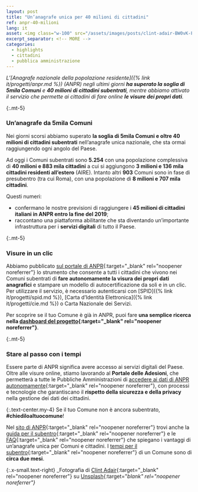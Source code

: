 ```yaml
---
layout: post
title: "Un’anagrafe unica per 40 milioni di cittadini"
ref: anpr-40-milioni
lang: it
asset: <img class="w-100" src="/assets/images/posts/clint-adair-BW0vK-FA3eg-unsplash.jpg" alt="Immagine che rappresenta una rete a maglie"/>
excerpt_separator: <!-- MORE -->
categories:
  - highlights
  - cittadini
  - pubblica amministrazione
---
```


_L’[Anagrafe nazionale della popolazione residente]({% link it/progetti/anpr.md %}) (ANPR) negli ultimi giorni **ha superato la soglia di 5mila Comuni** e **40 milioni di cittadini subentrati**, mentre abbiamo attivato il servizio che permette ai cittadini di fare online **le visure dei propri dati**._

<!-- MORE -->

{:.mt-5}
### Un’anagrafe da 5mila Comuni

Nei giorni scorsi abbiamo superato **la soglia di 5mila Comuni e oltre 40 milioni di cittadini subentrati** nell’anagrafe unica nazionale, che sta ormai raggiungendo ogni angolo del Paese.

Ad oggi i Comuni subentrati sono **5.254** con una popolazione complessiva di **40 milioni e 883 mila cittadini** a cui si aggiungono **3 milioni e 136 mila cittadini residenti all’estero** (AIRE). Intanto altri **903** Comuni sono in fase di presubentro (tra cui Roma), con una popolazione di **8 milioni e 707 mila cittadini**. 

Questi numeri: 

* confermano le nostre previsioni di raggiungere i **45 milioni di cittadini italiani in ANPR entro la fine del 2019**;
* raccontano una piattaforma abilitante che sta diventando un’importante infrastruttura per i **servizi digitali** di tutto il Paese.

{:.mt-5}
### Visure in un clic

Abbiamo pubblicato [sul portale di ANPR](https://www.anpr.interno.it/portale/){:target="_blank" rel="noopener noreferrer"} lo strumento che consente a tutti i cittadini che vivono nei Comuni subentrati di **fare autonomamente la visura dei propri dati anagrafici** e stampare un modello di autocertificazione da soli e in un clic. Per utilizzare il servizio, è necessario autenticarsi con [SPID]({% link it/progetti/spid.md %}), [Carta d’Identità Elettronica]({% link it/progetti/cie.md %}) o Carta Nazionale dei Servizi. 

Per scoprire se il tuo Comune è già in ANPR, puoi fare **una semplice ricerca nella [dashboard del progetto](https://stato-migrazione.anpr.it/){:target="_blank" rel="noopener noreferrer"}**.

{:.mt-5}
### Stare al passo con i tempi

Essere parte di ANPR significa avere accesso ai servizi digitali del Paese. Oltre alle visure online, stiamo lavorando al **Portale delle Adesioni**, che permetterà a tutte le Pubbliche Amministrazioni di [accedere ai dati di ANPR autonomamente](https://dait.interno.gov.it/servizi-demografici/notizie/accesso-allanpr-da-parte-delle-pubbliche-amministrazioni-e-degli){:target="_blank" rel="noopener noreferrer"}, con processi e tecnologie che garantiscano il **rispetto della sicurezza e della privacy** nella gestione dei dati dei cittadini.

{:.text-center.my-4}
Se il tuo Comune non è ancora subentrato, **#chiediloaltuocomune**!

Nel [sito di ANPR](https://www.anpr.interno.it/portale/){:target="_blank" rel="noopener noreferrer"} trovi anche la [guida per il subentro](https://www.anpr.interno.it/portale/guida-anpr){:target="_blank" rel="noopener noreferrer"} e le [FAQ](https://docs.italia.it/italia/anpr/anpr/it/stabile/faq/){:target="_blank" rel="noopener noreferrer"} che spiegano i vantaggi di un’anagrafe unica per Comuni e cittadini. I [tempi per il subentro](https://docs.italia.it/italia/anpr/anpr/it/stabile/attivita-subentro/index.html){:target="_blank" rel="noopener noreferrer"} di un Comune sono di **circa due mesi**.

{:.x-small.text-right}
_Fotografia di [Clint Adair](https://unsplash.com/@clintadair?utm_source=unsplash&utm_medium=referral&utm_content=creditCopyText){:target="_blank" rel="noopener noreferrer"} su [Unsplash](https://unsplash.com/@clintadair?utm_source=unsplash&utm_medium=referral&utm_content=creditCopyText){:target="_blank" rel="noopener noreferrer"}_
